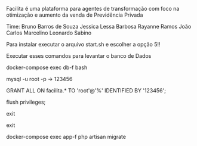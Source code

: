 Facilita é uma plataforma para agentes de transformação com foco na otimização e aumento da venda de Previdência Privada

Time: Bruno Barros de Souza Jessica Lessa Barbosa Rayanne Ramos João Carlos Marcelino Leonardo Sabino

Para instalar executar o arquivo start.sh e escolher a opção 5!!

Executar esses comandos para levantar o banco de Dados

docker-compose exec db-f bash

mysql -u root -p -> 123456

GRANT ALL ON facilita.* TO 'root'@'%' IDENTIFIED BY '123456';

flush privileges;

exit

exit

docker-compose exec app-f php artisan migrate
